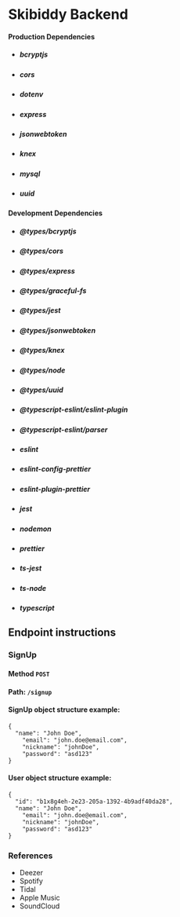 # Skibiddy Backend

#### Production Dependencies
- ##### bcryptjs
- ##### cors
- ##### dotenv
- ##### express
- ##### jsonwebtoken
- ##### knex
- ##### mysql
- ##### uuid

#### Development Dependencies
- ##### @types/bcryptjs
- ##### @types/cors
- ##### @types/express
- ##### @types/graceful-fs
- ##### @types/jest
- ##### @types/jsonwebtoken
- ##### @types/knex
- ##### @types/node
- ##### @types/uuid
- ##### @typescript-eslint/eslint-plugin
- ##### @typescript-eslint/parser
- ##### eslint
- ##### eslint-config-prettier
- ##### eslint-plugin-prettier
- ##### jest
- ##### nodemon
- ##### prettier
- ##### ts-jest
- ##### ts-node
- ##### typescript

## Endpoint instructions

### SignUp
#### Method `POST`
#### Path: `/signup`
#### SignUp object structure example:
```
{
  "name": "John Doe",
	"email": "john.doe@email.com",
	"nickname": "johnDoe",
	"password": "asd123"
}
```

#### User object structure example:
```
{
  "id": "b1x8g4eh-2e23-205a-1392-4b9adf40da28",
  "name": "John Doe",
	"email": "john.doe@email.com",
	"nickname": "johnDoe",
	"password": "asd123"
}
```

### References
- Deezer
- Spotify
- Tidal
- Apple Music
- SoundCloud